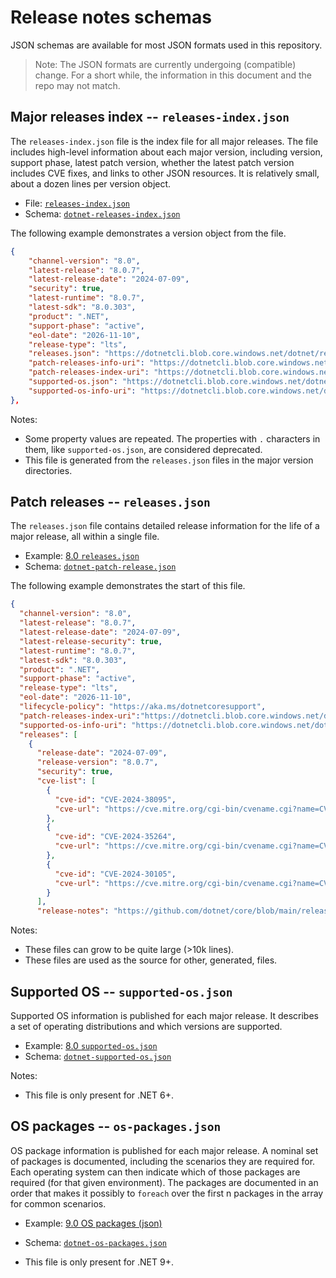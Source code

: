 # Release notes schemas

JSON schemas are available for most JSON formats used in this repository.

> Note: The JSON formats are currently undergoing (compatible) change. For a short while, the information in this document and the repo may not match.

## Major releases index -- `releases-index.json`

The `releases-index.json` file is the index file for all major releases. The file includes high-level information about each major version, including version, support phase, latest patch version, whether the latest patch version includes CVE fixes, and links to other JSON resources. It is relatively small, about a dozen lines per version object.

- File: [`releases-index.json`](../releases-index.json)
- Schema: [`dotnet-releases-index.json`](./dotnet-releases-index.json)

The following example demonstrates a version object from the file.

```json
{
    "channel-version": "8.0",
    "latest-release": "8.0.7",
    "latest-release-date": "2024-07-09",
    "security": true,
    "latest-runtime": "8.0.7",
    "latest-sdk": "8.0.303",
    "product": ".NET",
    "support-phase": "active",
    "eol-date": "2026-11-10",
    "release-type": "lts",
    "releases.json": "https://dotnetcli.blob.core.windows.net/dotnet/release-metadata/8.0/releases.json",
    "patch-releases-info-uri": "https://dotnetcli.blob.core.windows.net/dotnet/release-metadata/8.0/releases.json",
    "patch-releases-index-uri": "https://dotnetcli.blob.core.windows.net/dotnet/release-metadata/8.0/patch-releases-index.json",
    "supported-os.json": "https://dotnetcli.blob.core.windows.net/dotnet/release-metadata/8.0/supported-os.json",
    "supported-os-info-uri": "https://dotnetcli.blob.core.windows.net/dotnet/release-metadata/8.0/supported-os.json"
},
```

Notes:

- Some property values are repeated. The properties with `.` characters in them, like `supported-os.json`, are considered deprecated.
- This file is generated from the `releases.json` files in the major version directories.

## Patch releases -- `releases.json`

The `releases.json` file contains detailed release information for the life of a major release, all within a single file.

- Example: [8.0 `releases.json`](../8.0/releases.json)
- Schema: [`dotnet-patch-release.json`](./dotnet-patch-release.json)

The following example demonstrates the start of this file.

```json
{
  "channel-version": "8.0",
  "latest-release": "8.0.7",
  "latest-release-date": "2024-07-09",
  "latest-release-security": true,
  "latest-runtime": "8.0.7",
  "latest-sdk": "8.0.303",
  "product": ".NET",
  "support-phase": "active",
  "release-type": "lts",
  "eol-date": "2026-11-10",
  "lifecycle-policy": "https://aka.ms/dotnetcoresupport",
  "patch-releases-index-uri":"https://dotnetcli.blob.core.windows.net/dotnet/release-metadata/8.0/patch-releases-index.json",
  "supported-os-info-uri": "https://dotnetcli.blob.core.windows.net/dotnet/release-metadata/8.0/supported-os.json",
  "releases": [
    {
      "release-date": "2024-07-09",
      "release-version": "8.0.7",
      "security": true,
      "cve-list": [
        {
          "cve-id": "CVE-2024-38095",
          "cve-url": "https://cve.mitre.org/cgi-bin/cvename.cgi?name=CVE-2024-38095"
        },
        {
          "cve-id": "CVE-2024-35264",
          "cve-url": "https://cve.mitre.org/cgi-bin/cvename.cgi?name=CVE-2024-35264"
        },
        {
          "cve-id": "CVE-2024-30105",
          "cve-url": "https://cve.mitre.org/cgi-bin/cvename.cgi?name=CVE-2024-30105"
        }
      ],
      "release-notes": "https://github.com/dotnet/core/blob/main/release-notes/8.0/8.0.7/8.0.7.md",
```

Notes:

- These files can grow to be quite large (>10k lines).
- These files are used as the source for other, generated, files.

<!--
## Patch releases index -- `patch-releases-index.json`

The `patch-releases-index.json` is the index file for all patch releases within a major release. It contains much the same high-level information as `releases-index.json`, but for a single major release.  It is relatively small, just a few lines per version object.

- Example: [8.0 `patch-releases-index.json`](../8.0/patch-releases-index.json)
- Schema: [`dotnet-patch-releases-index.json`](./dotnet-patch-releases-index.json)

The following example demonstrates the start of this file including one version object.

```json
{
  "channel-version": "8.0",
  "latest-release": "8.0.7",
  "latest-release-date": "2024-07-09",
  "latest-release-security": true,
  "supported-os-info-uri": "https://dotnetcli.blob.core.windows.net/dotnet/release-metadata/8.0/supported-os.json",
  "releases": [
    {
      "release-version": "8.0.7",
      "release-date": "2024-07-09",
      "security": true,
      "release-info-uri": "https://dotnetcli.blob.core.windows.net/dotnet/release-metadata/8.0/8.0.7/release.json"
    },
```

Notes:

- This file is only present for .NET 8+.
- This file is generated from the `releases.json` files in the major version directories.

## Patch release -- `release.json`

The `release.json` file contains expansive release information for a single patch version. It contains the same information as `releases.json`, for a single patch release.

- Example: [8.0.0 `release.json`](../8.0/8.0.0/release.json)
- Schema: [`dotnet-patch-release.json`](./dotnet-patch-release.json)

Notes:

- This file is medium size, typically <1000 lines.
- This file is only present for .NET 8+.
- This file is generated from the `releases.json` files in the major version directories.

-->

## Supported OS -- `supported-os.json`

Supported OS information is published for each major release. It describes a set of operating distributions and which versions are supported.

- Example: [8.0 `supported-os.json`](../8.0/supported-os.json)
- Schema: [`dotnet-supported-os.json`](./dotnet-supported-os.json)

Notes:

- This file is only present for .NET 6+.

## OS packages -- `os-packages.json`

OS package information is published for each major release. A nominal set of packages is documented, including the scenarios they are required for. Each operating system can then indicate which of those packages are required (for that given environment). The packages are documented in an order that makes it possibly to `foreach` over the first n packages in the array for common scenarios.

- Example: [9.0 OS packages (json)](../9.0/os-packages.json)
- Schema: [`dotnet-os-packages.json`](./dotnet-os-packages.json)

- This file is only present for .NET 9+.
